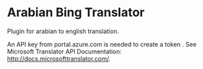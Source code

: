 # Arabian Bing Translator

Plugin for arabian to english translation.

An API key from portal.azure.com is needed to create a token . See Microsoft Translator API Documentation: http://docs.microsofttranslator.com/. 
